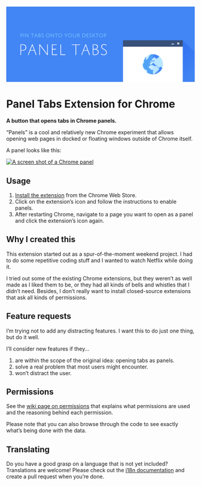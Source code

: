 ![Panel Tabs Icon](/images/promotional/promotional-1400.png)

Panel Tabs Extension for Chrome
===============================

**A button that opens tabs in Chrome panels.**

“Panels” is a cool and relatively new Chrome experiment that allows opening
web pages in docked or floating windows outside of Chrome itself.

A panel looks like this:

[![A screen shot of a Chrome panel][1]][2]

Usage
-----

1. [Install the extension][3] from the Chrome Web Store.
2. Click on the extension’s icon and follow the instructions to enable panels.
3. After restarting Chrome, navigate to a page you want to open as a panel
   and click the extension’s icon again.

Why I created this
------------------

This extension started out as a spur-of-the-moment weekend project. I had to
do some repetitive coding stuff and I wanted to watch Netflix while doing it.

I tried out some of the existing Chrome extensions, but they weren’t as well
made as I liked them to be, or they had all kinds of bells and whistles that
I didn’t need. Besides, I don’t really want to install closed-source
extensions that ask all kinds of permissions.

Feature requests
----------------

I’m trying not to add any distracting features. I want this to do just one
thing, but do it well.

I’ll consider new features if they...

1. are within the scope of the original idea: opening tabs as panels.
2. solve a real problem that most users might encounter.
3. won’t distract the user.

Permissions
-----------

See the [wiki page on permissions][4] that explains what permissions are used
and the reasoning behind each permission.

Please note that you can also browse through the code to see exactly what’s
being done with the data.

Translating
-----------

Do you have a good grasp on a language that is not yet included? Translations
are welcome! Please check out the [i18n documentation][5] and create a pull
request when you’re done.


[1]: https://i.imgur.com/r6Y5n0dl.jpg
[2]: https://i.imgur.com/r6Y5n0d.jpg
[3]: https://chrome.google.com/webstore/detail/cafiainadjhopgdkmgcjiokknjkbhbha
[4]: https://github.com/lnikkila/chrome-panel-tabs/wiki/Permissions
[5]: https://developer.chrome.com/extensions/i18n
